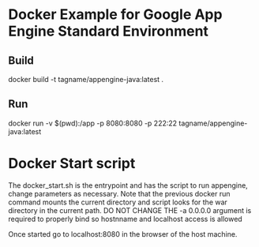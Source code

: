 # Docker Example for Google App Engine Standard Environment


## Build 

docker build -t tagname/appengine-java:latest .

## Run

docker run -v $(pwd):/app -p 8080:8080 -p 222:22 tagname/appengine-java:latest

# Docker Start script
The docker_start.sh is the entrypoint and has the script to run appengine, change parameters as necessary.  Note that the previous docker run command mounts the current directory and script looks for the war directory in the current path. DO NOT CHANGE THE -a 0.0.0.0 argument is required to properly bind so hostnname and localhost access is allowed

Once started go to localhost:8080 in the browser of the host machine.